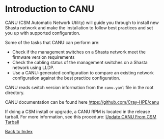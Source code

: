 # Introduction to CANU

CANU (CSM Automatic Network Utility) will guide you through to install new Shasta network and make the installation to follow best practices and set you up with supported configuration. 

Some of the tasks that CANU can perform are:
* Check if the management switches on a Shasta network meet the firmware version requirements
* Check the cabling status of the management switches on a Shasta network using LLDP. 
* Use a CANU-generated configuration to compare an existing network configuration against the best practice configuration.

CANU reads switch version information from the `canu.yaml` file in the root directory. 

CANU documentation can be found here https://github.com/Cray-HPE/canu

If doing a CSM install or upgrade, a CANU RPM is located in the release tarball. For more information, see this procedure: [Update CANU From CSM Tarball](update_canu_from_csm_tarball.md)

[Back to Index](index.md)
